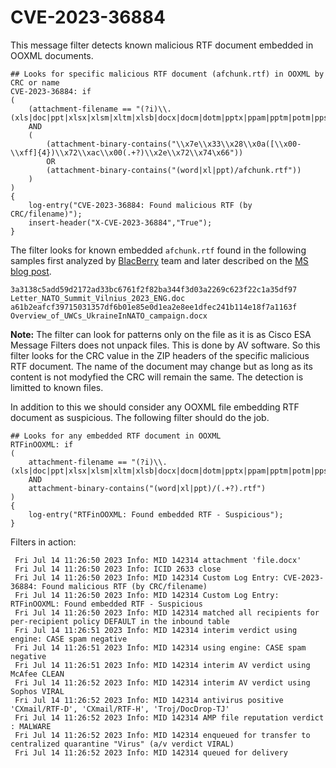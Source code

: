 # CVE-2023-36884

This message filter detects known malicious RTF document embedded in OOXML documents. 

```
## Looks for specific malicious RTF document (afchunk.rtf) in OOXML by CRC or name
CVE-2023-36884: if 
(
    (attachment-filename == "(?i)\\.(xls|doc|ppt|xlsx|xlsm|xltm|xlsb|docx|docm|dotm|pptx|ppam|pptm|potm|ppsm)$")
    AND
    ( 
        (attachment-binary-contains("\\x7e\\x33\\x28\\x0a([\\x00-\\xff]{4})\\x72\\xac\\x00(.+?)\\x2e\\x72\\x74\x66"))
        OR
        (attachment-binary-contains("(word|xl|ppt)/afchunk.rtf"))
    )
)
{
    log-entry("CVE-2023-36884: Found malicious RTF (by CRC/filename)");
    insert-header("X-CVE-2023-36884","True");
}
```

The filter looks for known embedded `afchunk.rtf` found in the following samples first analyzed by [BlacBerry](https://blogs.blackberry.com/en/2023/07/romcom-targets-ukraine-nato-membership-talks-at-nato-summit) team and later described on the [MS blog post](https://www.microsoft.com/en-us/security/blog/2023/07/11/storm-0978-attacks-reveal-financial-and-espionage-motives/).



```
3a3138c5add59d2172ad33bc6761f2f82ba344f3d03a2269c623f22c1a35df97  Letter_NATO_Summit_Vilnius_2023_ENG.doc
a61b2eafcf39715031357df6b01e85e0d1ea2e8ee1dfec241b114e18f7a1163f  Overview_of_UWCs_UkraineInNATO_campaign.docx
```

__Note:__ The filter can look for patterns only on the file as it is as Cisco ESA Message Filters does not unpack files. This is done by AV software. So this filter looks for the CRC value in the ZIP headers of the specific malicious RTF document. The name of the document may change but as long as its content is not modyfied the CRC will remain the same. The detection is limitted to known files. 


In addition to this we should consider any OOXML file embedding RTF document as suspicious. The following filter should do the job. 


```
## Looks for any embedded RTF document in OOXML
RTFinOOXML: if 
(
    attachment-filename == "(?i)\\.(xls|doc|ppt|xlsx|xlsm|xltm|xlsb|docx|docm|dotm|pptx|ppam|pptm|potm|ppsm)$" 
    AND 
    attachment-binary-contains("(word|xl|ppt)/(.+?).rtf")
)
{
    log-entry("RTFinOOXML: Found embedded RTF - Suspicious");
}
```

Filters in action:

```
 Fri Jul 14 11:26:50 2023 Info: MID 142314 attachment 'file.docx'
 Fri Jul 14 11:26:50 2023 Info: ICID 2633 close
 Fri Jul 14 11:26:50 2023 Info: MID 142314 Custom Log Entry: CVE-2023-36884: Found malicious RTF (by CRC/filename)
 Fri Jul 14 11:26:50 2023 Info: MID 142314 Custom Log Entry: RTFinOOXML: Found embedded RTF - Suspicious
 Fri Jul 14 11:26:50 2023 Info: MID 142314 matched all recipients for per-recipient policy DEFAULT in the inbound table
 Fri Jul 14 11:26:51 2023 Info: MID 142314 interim verdict using engine: CASE spam negative
 Fri Jul 14 11:26:51 2023 Info: MID 142314 using engine: CASE spam negative
 Fri Jul 14 11:26:51 2023 Info: MID 142314 interim AV verdict using McAfee CLEAN
 Fri Jul 14 11:26:52 2023 Info: MID 142314 interim AV verdict using Sophos VIRAL
 Fri Jul 14 11:26:52 2023 Info: MID 142314 antivirus positive 'CXmail/RTF-D', 'CXmail/RTF-H', 'Troj/DocDrop-TJ' 
 Fri Jul 14 11:26:52 2023 Info: MID 142314 AMP file reputation verdict : MALWARE
 Fri Jul 14 11:26:52 2023 Info: MID 142314 enqueued for transfer to centralized quarantine "Virus" (a/v verdict VIRAL)
 Fri Jul 14 11:26:52 2023 Info: MID 142314 queued for delivery
```



